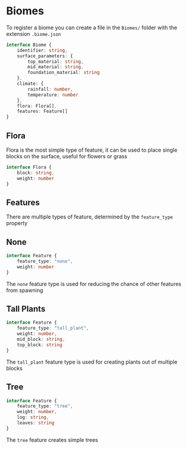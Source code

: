 # Biomes
To register a biome you can create a file in the `Biomes/` folder with the extension `.biome.json`

```ts
interface Biome {
    identifier: string,
    surface_parameters: {
        top_material: string,
        mid_material: string,
        foundation_material: string
    },
    climate: {
        rainfall: number,
        temperature: number
    },
    flora: Flora[],
    features: Feature[]
}
```

## Flora
Flora is the most simple type of feature, it can be used to place single blocks on the surface, useful for flowers or grass

```ts
interface Flora {
    block: string,
    weight: number
}
```

## Features
There are multiple types of feature, determined by the `feature_type` property

## None
```ts
interface Feature {
    feature_type: "none",
    weight: number
}
```
The `none` feature type is used for reducing the chance of other features from spawning

## Tall Plants
```ts
interface Feature {
    feature_type: "tall_plant",
    weight: number,
    mid_block: string,
    top_block: string
}
```
The `tall_plant` feature type is used for creating plants out of multiple blocks

## Tree
```ts
interface Feature {
    feature_type: "tree",
    weight: number,
    log: string,
    leaves: string
}
```
The `tree` feature creates simple trees